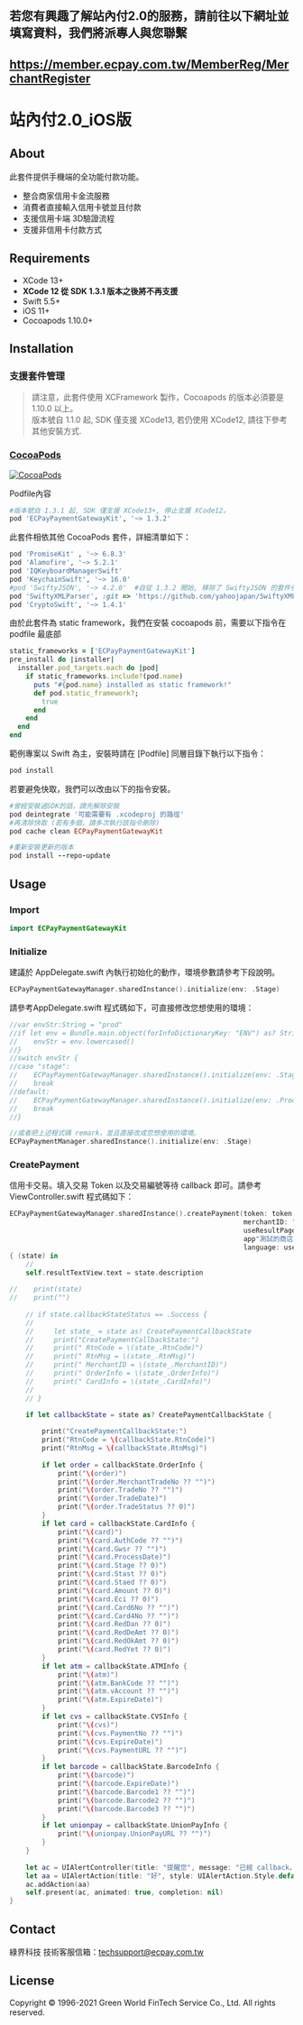 ## 若您有興趣了解站內付2.0的服務，請前往以下網址並填寫資料，我們將派專人與您聯繫
## https://member.ecpay.com.tw/MemberReg/MerchantRegister

# 站內付2.0_iOS版

## About

此套件提供手機端的全功能付款功能。

- 整合商家信用卡金流服務
- 消費者直接輸入信用卡號並且付款
- 支援信用卡端 3D驗證流程
- 支援非信用卡付款方式

## Requirements

* XCode 13+
* **XCode 12 從 SDK 1.3.1 版本之後將不再支援**
* Swift 5.5+
* iOS 11+
* Cocoapods 1.10.0+

## Installation

### 支援套件管理

> 請注意，此套件使用 XCFramework 製作，Cocoapods 的版本必須要是 1.10.0 以上。
    <br />
    版本號自 1.1.0 起, SDK 僅支援 XCode13, 若仍使用 XCode12, 請往下參考其他安裝方式.

### [CocoaPods](http://cocoapods.org)
[![CocoaPods](https://img.shields.io/cocoapods/v/ECPayPaymentGatewayKit.svg)](https://cocoapods.org/pods/ECPayPaymentGatewayKit)

Podfile內容

````ruby
#版本號自 1.3.1 起, SDK 僅支援 XCode13+, 停止支援 XCode12。
pod 'ECPayPaymentGatewayKit', '~> 1.3.2'
````

此套件相依其他 CocoaPods 套件，詳細清單如下：
````ruby
pod 'PromiseKit' , '~> 6.8.3'
pod 'Alamofire', '~> 5.2.1'
pod 'IQKeyboardManagerSwift'
pod 'KeychainSwift', '~> 16.0'
#pod 'SwiftyJSON', '~> 4.2.0'  #自從 1.3.2 開始, 移除了 SwiftyJSON 的套件參考.
pod 'SwiftyXMLParser', :git => 'https://github.com/yahoojapan/SwiftyXMLParser.git'
pod 'CryptoSwift', '~> 1.4.1'
````

由於此套件為 static framework，我們在安裝 cocoapods 前，需要以下指令在 podfile 最底部
```ruby
static_frameworks = ['ECPayPaymentGatewayKit']
pre_install do |installer|
  installer.pod_targets.each do |pod|
    if static_frameworks.include?(pod.name)
      puts "#{pod.name} installed as static framework!"
      def pod.static_framework?;
        true
      end
    end
  end
end

```

範例專案以 Swift 為主，安裝時請在 [Podfile] 同層目錄下執行以下指令：

````ruby
pod install
````

若要避免快取，我們可以改由以下的指令安裝。

````ruby
#曾經安裝過SDK的話，請先解除安裝
pod deintegrate '可能需要有 .xcodeproj 的路徑' 
#再清除快取 (若有多個，請多次執行該指令刪除)
pod cache clean ECPayPaymentGatewayKit

#重新安裝更新的版本
pod install --repo-update
````
<!-- 
## XCode 12, 安裝方法如下

請先下載 ECPayPaymentGatewayKit.podspec 檔案, 各版本連結如下
* *[1.1.0(1.1.0.65) for XCode 12 podspec file](https://github.com/ECPay/ECPayPaymentGatewayKit_iOS/releases/download/1.1.0_XCode12/ECPayPaymentGatewayKit.podspec)*
* *[1.2.0(1.2.0.40) for XCode 12 podspec file](https://github.com/ECPay/ECPayPaymentGatewayKit_iOS/releases/download/1.2.0_XCode12/ECPayPaymentGatewayKit.podspec)*
* *[1.2.1(1.2.1.7) for XCode 12 podspec file](https://github.com/ECPay/ECPayPaymentGatewayKit_iOS/releases/download/1.2.1_XCode12/ECPayPaymentGatewayKit.podspec)*

Podfile 內, 移除原本的語法 

> ~~'pod ECPayPaymentGatewayKit', '~> 1.1.0'~~

> ~~'pod ECPayPaymentGatewayKit', '~> 1.2.0'~~

> ~~'pod ECPayPaymentGatewayKit', '~> 1.2.1'~~

確認好你的 podspec 檔案路徑, 然後在 Podfile 內輸入以下

```ruby
pod 'ECPayPaymentGatewayKit', :podspec => '/你的路徑/ECPayPaymentGatewayKit.podspec'
```
曾經安裝過SDK的話，請先解除安裝

```ruby
pod deintegrate '可能需要有 .xcodeproj 的路徑' 
```
請記得做 cache clean, 確保安裝同個版本不會使用到暫存的快取資料

```ruby
pod cache clean ECPayPaymentGatewayKit
```

再一次安裝 (安裝自本地端的 podspec 檔案)
```ruby
pod install --repo-update
```
 -->




## Usage

### Import

````swift
import ECPayPaymentGatewayKit
````

### Initialize
建議於 AppDelegate.swift 內執行初始化的動作，環境參數請參考下段說明。

````swift
ECPayPaymentGatewayManager.sharedInstance().initialize(env: .Stage)
````

請參考AppDelegate.swift 程式碼如下，可直接修改您想使用的環境：
````swift
//var envStr:String = "prod"
//if let env = Bundle.main.object(forInfoDictionaryKey: "ENV") as? String {
//    envStr = env.lowercased()
//}
//switch envStr {
//case "stage":
//    ECPayPaymentGatewayManager.sharedInstance().initialize(env: .Stage)
//    break
//default:
//    ECPayPaymentGatewayManager.sharedInstance().initialize(env: .Prod)
//    break
//}

//或者把上述程式碼 remark，並且直接改成您想使用的環境。
ECPayPaymentManager.sharedInstance().initialize(env: .Stage)
````

### CreatePayment
信用卡交易。填入交易 Token 以及交易編號等待 callback 即可。請參考 ViewController.swift 程式碼如下：
````swift
ECPayPaymentGatewayManager.sharedInstance().createPayment(token: token,
                                                          merchantID: "",
                                                          useResultPage: use_resultPage_Switch.isOn ? 1 : 0,
                                                          app"測試的商店(\(ECPayPaymentGatewayManager.sharedInstance().sdkEnvironmentString()))",
                                                          language: use_enUS_Switch.isOn ? "en-US" : "zh-TW")
{ (state) in
    //
    self.resultTextView.text = state.description
    
//    print(state)
//    print("")
    
    // if state.callbackStateStatus == .Success {
    //
    //     let state_ = state as! CreatePaymentCallbackState
    //     print("CreatePaymentCallbackState:")
    //     print(" RtnCode = \(state_.RtnCode)")
    //     print(" RtnMsg = \(state_.RtnMsg)")
    //     print(" MerchantID = \(state_.MerchantID)")
    //     print(" OrderInfo = \(state_.OrderInfo)")
    //     print(" CardInfo = \(state_.CardInfo)")
    //
    // }

    if let callbackState = state as? CreatePaymentCallbackState {
        
        print("CreatePaymentCallbackState:")
        print("RtnCode = \(callbackState.RtnCode)")
        print("RtnMsg = \(callbackState.RtnMsg)")
        
        if let order = callbackState.OrderInfo {
            print("\(order)")
            print("\(order.MerchantTradeNo ?? "")")
            print("\(order.TradeNo ?? "")")
            print("\(order.TradeDate)")
            print("\(order.TradeStatus ?? 0)")
        }
        if let card = callbackState.CardInfo {
            print("\(card)")
            print("\(card.AuthCode ?? "")")
            print("\(card.Gwsr ?? "")")
            print("\(card.ProcessDate)")
            print("\(card.Stage ?? 0)")
            print("\(card.Stast ?? 0)")
            print("\(card.Staed ?? 0)")
            print("\(card.Amount ?? 0)")
            print("\(card.Eci ?? 0)")
            print("\(card.Card6No ?? "")")
            print("\(card.Card4No ?? "")")
            print("\(card.RedDan ?? 0)")
            print("\(card.RedDeAmt ?? 0)")
            print("\(card.RedOkAmt ?? 0)")
            print("\(card.RedYet ?? 0)")
        }
        if let atm = callbackState.ATMInfo {
            print("\(atm)")
            print("\(atm.BankCode ?? "")")
            print("\(atm.vAccount ?? "")")
            print("\(atm.ExpireDate)")
        }
        if let cvs = callbackState.CVSInfo {
            print("\(cvs)")
            print("\(cvs.PaymentNo ?? "")")
            print("\(cvs.ExpireDate)")
            print("\(cvs.PaymentURL ?? "")")
        }
        if let barcode = callbackState.BarcodeInfo {
            print("\(barcode)")
            print("\(barcode.ExpireDate)")
            print("\(barcode.Barcode1 ?? "")")
            print("\(barcode.Barcode2 ?? "")")
            print("\(barcode.Barcode3 ?? "")")
        }
        if let unionpay = callbackState.UnionPayInfo {
            print("\(unionpay.UnionPayURL ?? "")")
        }
    }
    
    let ac = UIAlertController(title: "提醒您", message: "已經 callback，請看 console!", preferredStyle: UIAlertController.Style.alert)
    let aa = UIAlertAction(title: "好", style: UIAlertAction.Style.default, handler: nil)
    ac.addAction(aa)
    self.present(ac, animated: true, completion: nil)
}
````
## Contact

綠界科技 技術客服信箱：techsupport@ecpay.com.tw

## License

Copyright © 1996-2021 Green World FinTech Service Co., Ltd. All rights reserved. 


